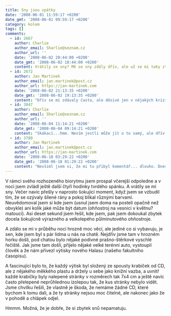 ```yaml
---
title: Sny jsou zpátky
date: '2008-06-01 11:59:17 +0200'
date_gmt: '2008-06-01 09:59:17 +0200'
category: kolem
tags: []
comments:
  - id: 2667
    author: Charlie
    author_email: Sharlie@seznam.cz
    author_url: ''
    date: '2008-06-02 20:44:00 +0200'
    date_gmt: '2008-06-02 18:44:00 +0200'
    content: Vrátily se sny? Mě se sny zdály dřív, ale už se mi taky ztratily. A pokud se vrací, tak jedině v dobách, který jsou nějak krizový a v životě se mi dějou zásadní věci.
  - id: 2672
    author: Jan Martinek
    author_email: jan.martinek@post.cz
    author_url: https://jan-martinek.com
    date: '2008-06-02 21:13:35 +0200'
    date_gmt: '2008-06-02 19:13:35 +0200'
    content: "Dřív se mi zdávaly často, ale děsivé jen v nějakých krizích. Teď se mi zdají víceméně kdykoli mají příležitost, tj. když spím aspoň sedm hodin. \r\n\r\nAle ty děsivé zatím někde čekají, asi nemám dostatečnou krizi (a nezdá se, že by se mi dělo něco zásadního), ani můj neoblíbený \"skákací\" sen zatím nepřišel."
  - id: 3047
    author: Charlie
    author_email: Sharlie@seznam.cz
    author_url: ''
    date: '2008-06-04 11:14:21 +0200'
    date_gmt: '2008-06-04 09:14:21 +0200'
    content: "Skákací...hmm. Nevím jestli může jít o to samý, ale dřív se mi zdálo, že můžu lítat. Ale ne úplně, jen když se občas odrážím. No a pak jsem viděla film Tygr a drak, lítali tam úplně stejně. \r\n\r\nJinak ti sny závidím. Co bych za ně dala. Mám ráda i ty děsivý, protože jsou ještě o něco živější než ty příjemné sny. A člověk při nich prožívá tak skutečně, jako máloco v bdělém stavu."
  - id: 3780
    author: Jan Martinek
    author_email: jan.martinek@post.cz
    author_url: https://jan-martinek.com
    date: '2008-06-18 03:29:22 +0200'
    date_gmt: '2008-06-18 01:29:22 +0200'
    content: "Nevšiml jsem si, že mi tu přibyl komentář... dlouho. Dneska jsem odmazával spam v Gmailu a najednou jsem si ho všiml :)\r\n\r\nMůj skákací sen je děsivý - skáču a nemůžu se zastavit, bojím se při dopadu, bojím se výšky - je to něco jako když se rozběhnu z kopce, dělám velké kroky a nedá se zastavit - pořád skáču výš, nad stromy i domy a pořád mám větší strach z výšky a z dopadu. Ale už jsem ho dlouho neměl.\r\n\r\nJá děsivé sny moc rád nemám. Ten postřeh je dobrý, prožívám sny velice intenzivně, ale i tak z nich mám většinou spíš špatný pocit."
---
```

<p>V rámci svého rozhozeného biorytmu jsem prospal včerejší odpoledne a v noci jsem zvládl ještě další čtyři hodinky tvrdého spánku. A vrátily se mi sny. Večer navíc přešly v naprosto šokující moment, když jsem se vzbudil tím, že se ozývaly šílené rány a pokoj blikal různými barvami. Neuvědomoval jsem si kde jsem (usnul jsem doma na posteli opačně než obvykle) ani kolik jaké může být datum (ohňostroj na vesnici v květnu? matoucí). Asi deset sekund jsem řešil, kde jsem, pak jsem dokoukal zbytek docela šokujícně výrazného a velkolepého půlminutového ohňostroje.</p>
<p>A zdálo se mi v průběhu noci hrozně moc věcí, ale jediné co si vybavuju, je sen, kde jsem byl s pár lidma u nás na chatě. Nejdřív jsme tam v hrozném horku došli, pod chatou bylo nějaké podivné prašno-štěrkové vyschlé  řečiště. Jak jsme tam došli, přijelo nějaké velké terénní auto, vystoupil člověk a že nám přivezl výtisky nového Halasu (našeho fakultního časopisu).</p>
<p>A fascinující bylo to, že každý výtisk byl složený ze spousty krabiček od CD, ale z nějakého měkkého plastu a držely u sebe jako knižní vazba, a uvnitř každé krabičky byly nalepené stránky v rozměrech tak 7x4 cm a ještě navíc často přelepené neprůhlednou izolepou tak, že kus stránky nebylo vidět. Jsme chvilku řešili, že vlastně je škoda, že nemáme žádné CD, které bychom k tomu dali, a že ty stránky nejsou moc čitelné, ale nakonec jako že v pohodě a chlápek odjel.</p>
<p>Hmmm. Možná, že je dobře, že si zbytek snů nepamatuju.</p>
